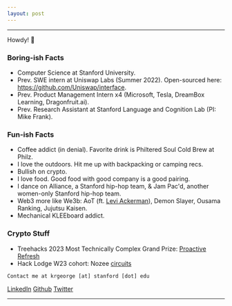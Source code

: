 ```yaml
---
layout: post
---
```


***
Howdy! 👋 

### Boring-ish Facts
* Computer Science at Stanford University.
* Prev. SWE intern at Uniswap Labs (Summer 2022). Open-sourced here: https://github.com/Uniswap/interface.
* Prev. Product Management Intern x4 (Microsoft, Tesla, DreamBox Learning, Dragonfruit.ai).
* Prev. Research Assistant at Stanford Language and Cognition Lab (PI: Mike Frank).


### Fun-ish Facts
* Coffee addict (in denial). Favorite drink is Philtered Soul Cold Brew at Philz.
* I love the outdoors. Hit me up with backpacking or camping recs.
* Bullish on crypto.
* I love food. Good food with good company is a good pairing.
* I dance on Alliance, a Stanford hip-hop team, & Jam Pac'd, another women-only Stanford hip-hop team.
* Web3 more like We3b: AoT (ft. [Levi Ackerman](https://youtu.be/WjiCS5Zj1hM)), Demon Slayer, Ousama Ranking, Jujutsu Kaisen.
* Mechanical KLEEboard addict.

### Crypto Stuff
* Treehacks 2023 Most Technically Complex Grand Prize: [Proactive Refresh](https://devpost.com/software/proactive-refresh)
* Hack Lodge W23 cohort: Nozee [circuits](https://github.com/emmaguo13/zk-blind) 

```
Contact me at krgeorge [at] stanford [dot] edu
```
[LinkedIn](https://www.linkedin.com/in/kayleegeorge8/)
[Github](https://github.com/kayleegeorge)
[Twitter](https://twitter.com/kaygeorge82)

***
